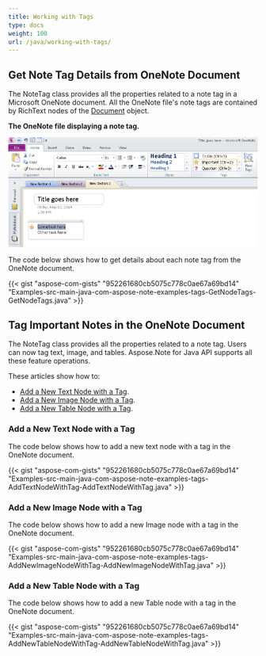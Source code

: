 ```yaml
---
title: Working with Tags
type: docs
weight: 100
url: /java/working-with-tags/
---
```


## **Get Note Tag Details from OneNote Document**
The NoteTag class provides all the properties related to a note tag in a Microsoft OneNote document. All the OneNote file's note tags are contained by RichText nodes of the [Document](http://www.aspose.com/api/java/note/com.aspose.note/classes/Document) object.

**The OneNote file displaying a note tag.** 

![todo:image_alt_text](working-with-tags_1.png)

The code below shows how to get details about each note tag from the OneNote document.

{{< gist "aspose-com-gists" "952261680cb5075c778c0ae67a69bd14" "Examples-src-main-java-com-aspose-note-examples-tags-GetNodeTags-GetNodeTags.java" >}}


## **Tag Important Notes in the OneNote Document**
The NoteTag class provides all the properties related to a note tag. Users can now tag text, image, and tables. Aspose.Note for Java API supports all these feature operations.

These articles show how to:

- [Add a New Text Node with a Tag](/note/java/working-with-tags-html/).
- [Add a New Image Node with a Tag](/note/java/working-with-tags-html/).
- [Add a New Table Node with a Tag](/note/java/working-with-tags-html/).
### **Add a New Text Node with a Tag**
The code below shows how to add a new text node with a tag in the OneNote document.

{{< gist "aspose-com-gists" "952261680cb5075c778c0ae67a69bd14" "Examples-src-main-java-com-aspose-note-examples-tags-AddTextNodeWithTag-AddTextNodeWithTag.java" >}}
### **Add a New Image Node with a Tag**
The code below shows how to add a new Image node with a tag in the OneNote document.

{{< gist "aspose-com-gists" "952261680cb5075c778c0ae67a69bd14" "Examples-src-main-java-com-aspose-note-examples-tags-AddNewImageNodeWithTag-AddNewImageNodeWithTag.java" >}}
### **Add a New Table Node with a Tag**
The code below shows how to add a new Table node with a tag in the OneNote document.

{{< gist "aspose-com-gists" "952261680cb5075c778c0ae67a69bd14" "Examples-src-main-java-com-aspose-note-examples-tags-AddNewTableNodeWithTag-AddNewTableNodeWithTag.java" >}}
